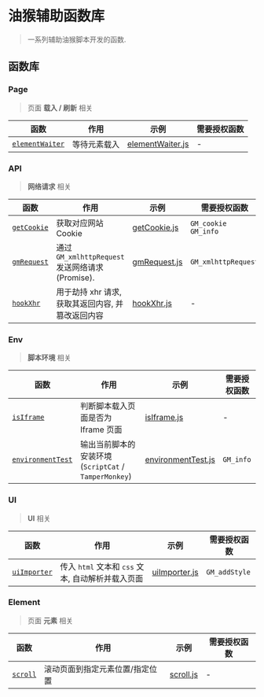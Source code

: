 # 油猴辅助函数库

> 一系列辅助油猴脚本开发的函数. 

## 函数库

### Page

> 页面 **载入 / 刷新** 相关

| 函数                                       | 作用         | 示例              | 需要授权函数 |
| ------------------------------------------ | ------------ | ----------------- | ------------ |
| [`elementWaiter`](docx/Page.md#elementWaiter) | 等待元素载入 | [elementWaiter.js](./docx/example/Page/elementWaiter.js) | -            |

### API

> **网络请求** 相关


| 函数                              | 作用                | 示例                                            | 需要授权函数                     |
| --------------------------------- | ------------------- | ----------------------------------------------- |----------------------------|
| [`getCookie`](docx/API.md#getCookie) | 获取对应网站 Cookie | [getCookie.js](./docx/example/API/getCookie.js) | `GM_cookie`<br />`GM_info` |
| [`gmRequest`](docx/API.md#gmRequest) | 通过 `GM_xmlhttpRequest` 发送网络请求 (Promise). | [gmRequest.js](./docx/example/API/gmRequest.js) | `GM_xmlhttpRequest`        |
| [`hookXhr`](docx/API.md#hookXhr) | 用于劫持 xhr 请求, 获取其返回内容, 并篡改返回内容 | [hookXhr.js](./docx/example/API/hookXhr.js) | -                          |

### Env

> **脚本环境** 相关


| 函数                                          | 作用                                                  | 示例                                                        | 需要授权函数 |
| --------------------------------------------- | ----------------------------------------------------- | ----------------------------------------------------------- | ------------ |
| [`isIframe`](docx/Env.md#isIframe)               | 判断脚本载入页面是否为 Iframe 页面                    | [isIframe.js](./docx/example/Env/isIframe.js)               | -            |
| [`environmentTest`](docx/Env.md#environmentTest) | 输出当前脚本的安装环境 (`ScriptCat` / `TamperMonkey`) | [environmentTest.js](./docx/example/Env/environmentTest.js) | `GM_info`    |

### UI

> **UI** 相关

| 函数                                  | 作用                                              | 示例                                             | 需要授权函数  |
| ------------------------------------- | ------------------------------------------------- | ------------------------------------------------ | ------------- |
| [`uiImporter`](docx/UI.md#uiImporter) | 传入 `html` 文本和 `css` 文本, 自动解析并载入页面 | [uiImporter.js](./docx/example/UI/uiImporter.js) | `GM_addStyle` |

### Element

> 页面 **元素** 相关

| 函数                                 | 作用               | 示例                                            | 需要授权函数 |
|------------------------------------|------------------|-----------------------------------------------| ------------ |
| [`scroll`](docx/Element.md#scroll) | 滚动页面到指定元素位置/指定位置 | [scroll.js](./docx/example/Element/scroll.js) | -            |
